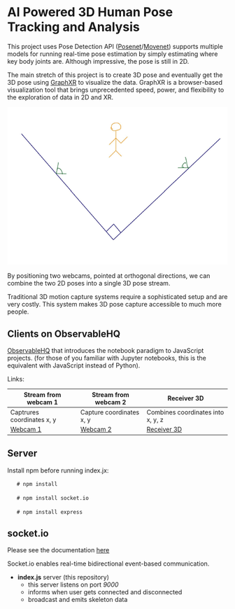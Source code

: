 # AI Powered 3D Human Pose Tracking and Analysis


This project uses Pose Detection API ([Posenet](https://blog.tensorflow.org/2018/05/real-time-human-pose-estimation-in.html)/[Movenet](https://blog.tensorflow.org/2021/05/next-generation-pose-detection-with-movenet-and-tensorflowjs.html)) supports multiple models for running real-time pose estimation by simply estimating where key body joints are. Although impressive, the pose is still in 2D.

The main stretch of this project is to create 3D pose and eventually get the 3D pose using [GraphXR](https://www.kineviz.com/) to visualize the data. GraphXR is a browser-based visualization tool that brings unprecedented speed, power, and flexibility to the exploration of data in 2D and XR. 

![picture](orthodonal_pic.png)

By positioning two webcams, pointed at orthogonal directions, we can combine the two 2D poses into a single 3D pose stream.

Traditional 3D motion capture systems require a sophisticated setup and are very costly. This system makes 3D pose capture accessible to much more people.


## Clients on ObservableHQ

[ObservableHQ](https://codewithhugo.com/observablehq-notebooks-for-javascript-demos-and-prototypes/) that introduces the notebook paradigm to JavaScript projects. (for those of you familiar with Jupyter notebooks, this is the equivalent with JavaScript instead of Python).

Links:


Stream from webcam 1 | Stream from webcam 2 | Receiver 3D
------------ | ------------- | -------------
Captrures coordinates x, y | Capture coordinates x, y | Combines coordinates into x, y, z
[Webcam 1](https://observablehq.com/@mt-cs/posenet-webcam-1) | [Webcam 2](https://observablehq.com/d/d2b73e086b4f386f) | [Receiver 3D](https://observablehq.com/d/74978e5d2497a671)


    
## Server



Install npm before running index.jx:

       # npm install
       
       # npm install socket.io
       
       # npm install express


## socket.io

Please see the documentation [here](https://socket.io/docs/v4/index.html)

Socket.io enables real-time bidirectional event-based communication.

-  **index.js** server (this repository)
     * this server listens on port *9000*
     * informs when user gets connected and disconnected
     * broadcast and emits skeleton data
   


